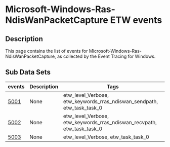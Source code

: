 # Microsoft-Windows-Ras-NdisWanPacketCapture ETW events

## Description
This page contains the list of events for Microsoft-Windows-Ras-NdisWanPacketCapture, as collected by the Event Tracing for Windows.

## Sub Data Sets
|events|Description|Tags|
|---|---|---|
|[5001](events/event-5001.md)|None|etw_level_Verbose, etw_keywords_rras_ndiswan_sendpath, etw_task_task_0|
|[5002](events/event-5002.md)|None|etw_level_Verbose, etw_keywords_rras_ndiswan_recvpath, etw_task_task_0|
|[5003](events/event-5003.md)|None|etw_level_Verbose, etw_task_task_0|
